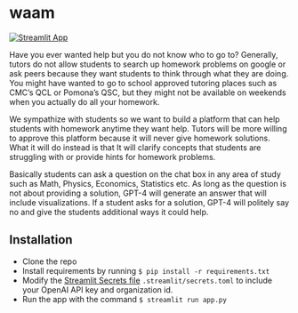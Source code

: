 # waam
[![Streamlit App](https://static.streamlit.io/badges/streamlit_badge_black_white.svg)](https://finnless-waam-app-xf6cqs.streamlit.app/)

Have you ever wanted help but you do not know who to go to? Generally, tutors do not allow students to search up homework problems on google or ask peers because they want students to think through what they are doing. You might have wanted to go to school approved tutoring places such as CMC’s QCL or Pomona’s QSC, but they might not be available on weekends when you actually do all your homework. 

We sympathize with students so we want to build a platform that can help students with homework anytime they want help. Tutors will be more willing to approve this platform because it will never give homework solutions. What it will do instead is that It will clarify concepts that students are struggling with or provide hints for homework problems. 

Basically students can ask a question on the chat box in any area of study such as Math, Physics, Economics, Statistics etc. As long as the question is not about providing a solution, GPT-4 will generate an answer that will include visualizations. If a student asks for a solution, GPT-4 will politely say no and give the students additional ways it could help. 

## Installation

 - Clone the repo
 - Install requirements by running `$ pip install -r requirements.txt`
 - Modify the [Streamlit Secrets file](https://docs.streamlit.io/streamlit-community-cloud/get-started/deploy-an-app/connect-to-data-sources/secrets-management) `.streamlit/secrets.toml` to include your OpenAI API key and organization id.
 - Run the app with the command `$ streamlit run app.py`
